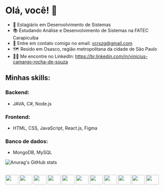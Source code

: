 # Olá, você! 👋


- 💼 Estagiário em Desenvolvimento de Sistemas
- 📚 Estudando Análise e Desenvolvimento de Sistemas na FATEC Carapicuíba
- 📩 Entre em contato comigo no email: vcrszg@gmail.com
- 🗺️ Resido em Osasco, região metropolitana da cidade de São Paulo
- 🧑‍💻 Me encontre no LinkedIn: https://br.linkedin.com/in/vinicius-camargo-rocha-de-souza

## Minhas skills:

### Backend:
- JAVA, C#, Node.js

### Frontend:
- HTML, CSS, JavaScript, React.js, Figma

### Banco de dados:
- MongoDB, MySQL



![Anurag's GitHub stats](https://github-readme-stats.vercel.app/api?username=vinicamargors&count_private=true)
<div style="display: inline_block"><br>

<img align="center" height="30" width="40"  src="https://cdn.jsdelivr.net/gh/devicons/devicon/icons/csharp/csharp-original.svg" />
<img align="center" height="30" width="40" src="https://cdn.jsdelivr.net/gh/devicons/devicon/icons/java/java-original-wordmark.svg" />
<img align="center" height="30" width="40" src="https://cdn.jsdelivr.net/gh/devicons/devicon/icons/php/php-plain.svg" />
<img align="center" height="30" width="40"  src="https://cdn.jsdelivr.net/gh/devicons/devicon/icons/nodejs/nodejs-original.svg" />
<img align="center" height="30" width="40" src="https://cdn.jsdelivr.net/gh/devicons/devicon/icons/html5/html5-original-wordmark.svg" />
<img align="center" height="30" width="40"  src="https://cdn.jsdelivr.net/gh/devicons/devicon/icons/css3/css3-original-wordmark.svg" />
<img align="center" height="30" width="40" src="https://cdn.jsdelivr.net/gh/devicons/devicon/icons/javascript/javascript-original.svg" />
<img align="center" height="30" width="40"  src="https://cdn.jsdelivr.net/gh/devicons/devicon/icons/react/react-original-wordmark.svg" />
<img align="center" height="30" width="40"  src="https://cdn.jsdelivr.net/gh/devicons/devicon/icons/figma/figma-original.svg" />
<img align="center" height="30" width="40"   src="https://cdn.jsdelivr.net/gh/devicons/devicon/icons/mongodb/mongodb-plain-wordmark.svg" />
<img  align="center" height="30" width="40"  src="https://cdn.jsdelivr.net/gh/devicons/devicon/icons/mysql/mysql-original-wordmark.svg" />
          
          
                                                            
</div>
